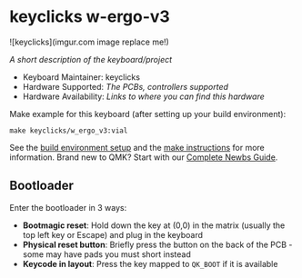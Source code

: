 # keyclicks w-ergo-v3

![keyclicks](imgur.com image replace me!)

*A short description of the keyboard/project*

* Keyboard Maintainer: keyclicks
* Hardware Supported: *The PCBs, controllers supported*
* Hardware Availability: *Links to where you can find this hardware*

Make example for this keyboard (after setting up your build environment):

    make keyclicks/w_ergo_v3:vial


See the [build environment setup](https://docs.qmk.fm/#/getting_started_build_tools) and the [make instructions](https://docs.qmk.fm/#/getting_started_make_guide) for more information. Brand new to QMK? Start with our [Complete Newbs Guide](https://docs.qmk.fm/#/newbs).

## Bootloader

Enter the bootloader in 3 ways:

* **Bootmagic reset**: Hold down the key at (0,0) in the matrix (usually the top left key or Escape) and plug in the keyboard
* **Physical reset button**: Briefly press the button on the back of the PCB - some may have pads you must short instead
* **Keycode in layout**: Press the key mapped to `QK_BOOT` if it is available
